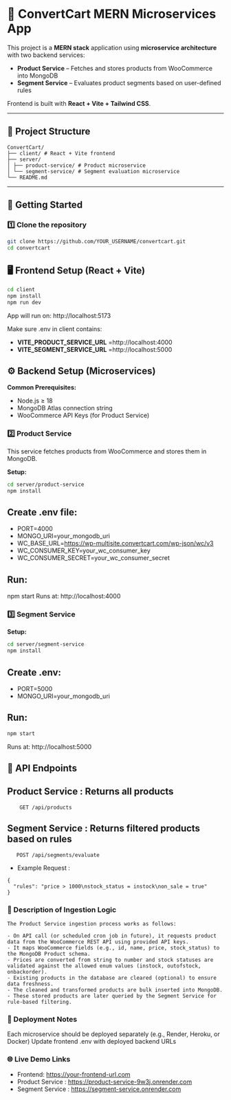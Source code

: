 # 🛒 ConvertCart MERN Microservices App

This project is a **MERN stack** application using **microservice architecture** with two backend services:

- **Product Service** – Fetches and stores products from WooCommerce into MongoDB
- **Segment Service** – Evaluates product segments based on user-defined rules

Frontend is built with **React + Vite + Tailwind CSS**.

---

## 📂 Project Structure
```
ConvertCart/
├── client/ # React + Vite frontend
├── server/
│ ├── product-service/ # Product microservice
│ └── segment-service/ # Segment evaluation microservice
└── README.md
```
---

## 🚀 Getting Started

### 1️⃣ Clone the repository

```bash
git clone https://github.com/YOUR_USERNAME/convertcart.git
cd convertcart
```

## 🖥 Frontend Setup (React + Vite)

```bash
cd client
npm install
npm run dev
```

App will run on: http://localhost:5173

Make sure .env in client contains:

- **VITE_PRODUCT_SERVICE_URL** =http://localhost:4000
- **VITE_SEGMENT_SERVICE_URL** =http://localhost:5000

## ⚙ Backend Setup (Microservices)

**Common Prerequisites:**

- Node.js ≥ 18
- MongoDB Atlas connection string
- WooCommerce API Keys (for Product Service)

### 2️⃣ Product Service

This service fetches products from WooCommerce and stores them in MongoDB.

**Setup:**
```bash
cd server/product-service
npm install
```
## Create .env file:

- PORT=4000
- MONGO_URI=your_mongodb_uri
- WC_BASE_URL=https://wp-multisite.convertcart.com/wp-json/wc/v3
- WC_CONSUMER_KEY=your_wc_consumer_key
- WC_CONSUMER_SECRET=your_wc_consumer_secret

## Run:

npm start
Runs at: http://localhost:4000

### 3️⃣ Segment Service
**Setup:**
```bash
cd server/segment-service
npm install
```
## Create .env:

- PORT=5000
- MONGO_URI=your_mongodb_uri

## Run:

```bash
npm start
```
Runs at: http://localhost:5000

## 📡 API Endpoints
##  Product Service : Returns all products
```http 
    GET /api/products  
```

## Segment Service : Returns filtered products based on rules
```http 
   POST /api/segments/evaluate
```
- Example Request :
```
{
  "rules": "price > 1000\nstock_status = instock\non_sale = true"
}
```
### 📜 Description of Ingestion Logic
```http
The Product Service ingestion process works as follows:

- On API call (or scheduled cron job in future), it requests product data from the WooCommerce REST API using provided API keys.
- It maps WooCommerce fields (e.g., id, name, price, stock_status) to the MongoDB Product schema.
- Prices are converted from string to number and stock statuses are validated against the allowed enum values (instock, outofstock, onbackorder).
- Existing products in the database are cleared (optional) to ensure data freshness.
- The cleaned and transformed products are bulk inserted into MongoDB.
- These stored products are later queried by the Segment Service for rule-based filtering.

```


### 🐳 Deployment Notes
Each microservice should be deployed separately (e.g., Render, Heroku, or Docker)
Update frontend .env with deployed backend URLs

### 🌐 Live Demo Links
- Frontend: https://your-frontend-url.com
- Product Service : https://product-service-9w3j.onrender.com
- Segment Service : https://segment-service.onrender.com